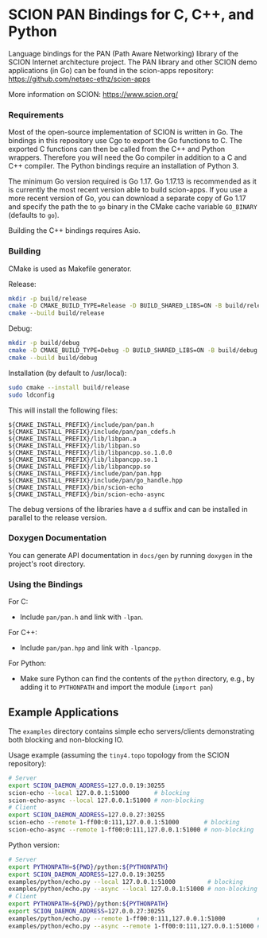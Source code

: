 SCION PAN Bindings for C, C++, and Python
=========================================

Language bindings for the PAN (Path Aware Networking) library of the SCION
Internet architecture project. The PAN library and other SCION demo applications
(in Go) can be found in the scion-apps repository:
https://github.com/netsec-ethz/scion-apps

More information on SCION: https://www.scion.org/

### Requirements
Most of the open-source implementation of SCION is written in Go. The bindings
in this repository use Cgo to export the Go functions to C. The exported C
functions can then be called from the C++ and Python wrappers. Therefore you
will need the Go compiler in addition to a C and C++ compiler. The Python
bindings require an installation of Python 3.

The minimum Go version required is Go 1.17. Go 1.17.13 is recommended as it is
currently the most recent version able to build scion-apps. If you use a more
recent version of Go, you can download a separate copy of Go 1.17 and specify
the path the to `go` binary in the CMake cache variable `GO_BINARY` (defaults
to `go`).

Building the C++ bindings requires Asio.

### Building
CMake is used as Makefile generator.

Release:
```bash
mkdir -p build/release
cmake -D CMAKE_BUILD_TYPE=Release -D BUILD_SHARED_LIBS=ON -B build/release
cmake --build build/release
```

Debug:
```bash
mkdir -p build/debug
cmake -D CMAKE_BUILD_TYPE=Debug -D BUILD_SHARED_LIBS=ON -B build/debug
cmake --build build/debug
```

Installation (by default to /usr/local):
```bash
sudo cmake --install build/release
sudo ldconfig
```
This will install the following files:
```
${CMAKE_INSTALL_PREFIX}/include/pan/pan.h
${CMAKE_INSTALL_PREFIX}/include/pan/pan_cdefs.h
${CMAKE_INSTALL_PREFIX}/lib/libpan.a
${CMAKE_INSTALL_PREFIX}/lib/libpan.so
${CMAKE_INSTALL_PREFIX}/lib/libpancpp.so.1.0.0
${CMAKE_INSTALL_PREFIX}/lib/libpancpp.so.1
${CMAKE_INSTALL_PREFIX}/lib/libpancpp.so
${CMAKE_INSTALL_PREFIX}/include/pan/pan.hpp
${CMAKE_INSTALL_PREFIX}/include/pan/go_handle.hpp
${CMAKE_INSTALL_PREFIX}/bin/scion-echo
${CMAKE_INSTALL_PREFIX}/bin/scion-echo-async
```

The debug versions of the libraries have a `d` suffix and can be installed in
parallel to the release version.

### Doxygen Documentation
You can generate API documentation in `docs/gen` by running `doxygen` in the
project's root directory.

### Using the Bindings
For C:
- Include `pan/pan.h` and link with `-lpan`.

For C++:
- Include `pan/pan.hpp` and link with `-lpancpp`.

For Python:
- Make sure Python can find the contents of the `python` directory, e.g., by
  adding it to `PYTHONPATH` and import the module (`import pan`)

Example Applications
--------------------
The `examples` directory contains simple echo servers/clients demonstrating both
blocking and non-blocking IO.

Usage example (assuming the `tiny4.topo` topology from the SCION repository):
```bash
# Server
export SCION_DAEMON_ADDRESS=127.0.0.19:30255
scion-echo --local 127.0.0.1:51000       # blocking
scion-echo-async --local 127.0.0.1:51000 # non-blocking
# Client
export SCION_DAEMON_ADDRESS=127.0.0.27:30255
scion-echo --remote 1-ff00:0:111,127.0.0.1:51000       # blocking
scion-echo-async --remote 1-ff00:0:111,127.0.0.1:51000 # non-blocking
```

Python version:
```bash
# Server
export PYTHONPATH=${PWD}/python:${PYTHONPATH}
export SCION_DAEMON_ADDRESS=127.0.0.19:30255
examples/python/echo.py --local 127.0.0.1:51000         # blocking
examples/python/echo.py --async --local 127.0.0.1:51000 # non-blocking
# Client
export PYTHONPATH=${PWD}/python:${PYTHONPATH}
export SCION_DAEMON_ADDRESS=127.0.0.27:30255
examples/python/echo.py --remote 1-ff00:0:111,127.0.0.1:51000         # blocking
examples/python/echo.py --async --remote 1-ff00:0:111,127.0.0.1:51000 # non-blocking
```
